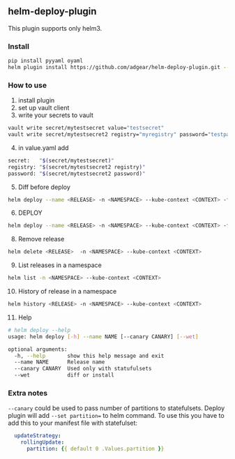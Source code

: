 ## helm-deploy-plugin
This plugin supports only helm3.

### Install
```bash
pip install pyyaml oyaml
helm plugin install https://github.com/adgear/helm-deploy-plugin.git --version master
```

### How to use

1. install plugin
2. set up vault client
3. write your secrets to vault
```bash
vault write secret/mytestsecret value="testsecret"
vault write secret/mytestsecret2 registry="myregistry" password="testpass"
```
4. in value.yaml add
```bash
secret:   "$(secret/mytestsecret)"
registry: "$(secret/mytestsecret2 registry)"
password: "$(secret/mytestsecret2 password)"
```
5. Diff before deploy
```bash
helm deploy --name <RELEASE> -n <NAMESPACE> --kube-context <CONTEXT> -f values.yaml -f global.yaml
```
6. DEPLOY
```bash
helm deploy --name <RELEASE> -n <NAMESPACE> --kube-context <CONTEXT> -f values.yaml --wet
```

8. Remove release
```bash
helm delete <RELEASE>  -n <NAMESPACE> --kube-context <CONTEXT>
```
9. List releases in a namespace
```bash
helm list -n <NAMESPACE> --kube-context <CONTEXT>
```
10. History of release in a namespace
```bash
helm history <RELEASE> -n <NAMESPACE> --kube-context <CONTEXT>
```
11. Help
```bash
# helm deploy --help
usage: helm deploy [-h] --name NAME [--canary CANARY] [--wet]

optional arguments:
  -h, --help       show this help message and exit
  --name NAME      Release name
  --canary CANARY  Used only with statufulsets
  --wet            diff or install
```

### Extra notes
`--canary` could be used to pass number of partitions to statefulsets.
Deploy plugin will add `--set partition=` to helm command.
To use this you have to add this to your manifest file with statefulset:

```yaml
  updateStrategy:
    rollingUpdate:
      partition: {{ default 0 .Values.partition }}
```
